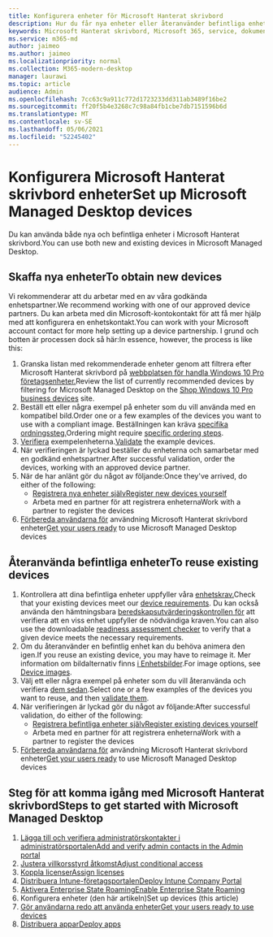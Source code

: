 ```yaml
---
title: Konfigurera enheter för Microsoft Hanterat skrivbord
description: Hur du får nya enheter eller återanvänder befintliga enheter som är kvalificerade
keywords: Microsoft Hanterat skrivbord, Microsoft 365, service, dokumentation
ms.service: m365-md
author: jaimeo
ms.author: jaimeo
ms.localizationpriority: normal
ms.collection: M365-modern-desktop
manager: laurawi
ms.topic: article
audience: Admin
ms.openlocfilehash: 7cc63c9a911c772d1723233dd311ab3489f16be2
ms.sourcegitcommit: ff20f5b4e3268c7c98a84fb1cbe7db7151596b6d
ms.translationtype: MT
ms.contentlocale: sv-SE
ms.lasthandoff: 05/06/2021
ms.locfileid: "52245402"
---
```

# <a name="set-up-microsoft-managed-desktop-devices"></a><span data-ttu-id="928f1-104">Konfigurera Microsoft Hanterat skrivbord enheter</span><span class="sxs-lookup"><span data-stu-id="928f1-104">Set up Microsoft Managed Desktop devices</span></span>

<span data-ttu-id="928f1-105">Du kan använda både nya och befintliga enheter i Microsoft Hanterat skrivbord.</span><span class="sxs-lookup"><span data-stu-id="928f1-105">You can use both new and existing devices in Microsoft Managed Desktop.</span></span>

## <a name="to-obtain-new-devices"></a><span data-ttu-id="928f1-106">Skaffa nya enheter</span><span class="sxs-lookup"><span data-stu-id="928f1-106">To obtain new devices</span></span>

<span data-ttu-id="928f1-107">Vi rekommenderar att du arbetar med en av våra godkända enhetspartner.</span><span class="sxs-lookup"><span data-stu-id="928f1-107">We recommend working with one of our approved device partners.</span></span> <span data-ttu-id="928f1-108">Du kan arbeta med din Microsoft-kontokontakt för att få mer hjälp med att konfigurera en enhetskontakt.</span><span class="sxs-lookup"><span data-stu-id="928f1-108">You can work with your Microsoft account contact for more help setting up a device partnership.</span></span> <span data-ttu-id="928f1-109">I grund och botten är processen dock så här:</span><span class="sxs-lookup"><span data-stu-id="928f1-109">In essence, however, the process is like this:</span></span>

1. <span data-ttu-id="928f1-110">Granska listan med rekommenderade enheter genom att filtrera efter Microsoft Hanterat skrivbord på [webbplatsen för handla Windows 10 Pro företagsenheter.](https://www.microsoft.com/windowsforbusiness/view-all-devices)</span><span class="sxs-lookup"><span data-stu-id="928f1-110">Review the list of currently recommended devices by filtering for Microsoft Managed Desktop on the [Shop Windows 10 Pro business devices](https://www.microsoft.com/windowsforbusiness/view-all-devices) site.</span></span>
2. <span data-ttu-id="928f1-111">Beställ ett eller några exempel på enheter som du vill använda med en kompatibel bild.</span><span class="sxs-lookup"><span data-stu-id="928f1-111">Order one or a few examples of the devices you want to use with a compliant image.</span></span> <span data-ttu-id="928f1-112">Beställningen kan kräva [specifika ordningssteg.](../service-description/device-images.md)</span><span class="sxs-lookup"><span data-stu-id="928f1-112">Ordering might require [specific ordering steps](../service-description/device-images.md).</span></span>
3. <span data-ttu-id="928f1-113">[Verifiera](validate-device.md) exempelenheterna.</span><span class="sxs-lookup"><span data-stu-id="928f1-113">[Validate](validate-device.md) the example devices.</span></span>
5. <span data-ttu-id="928f1-114">När verifieringen är lyckad beställer du enheterna och samarbetar med en godkänd enhetspartner.</span><span class="sxs-lookup"><span data-stu-id="928f1-114">After successful validation, order the devices, working with an approved device partner.</span></span>
6. <span data-ttu-id="928f1-115">När de har anlänt gör du något av följande:</span><span class="sxs-lookup"><span data-stu-id="928f1-115">Once they've arrived, do either of the following:</span></span>
    - [<span data-ttu-id="928f1-116">Registrera nya enheter själv</span><span class="sxs-lookup"><span data-stu-id="928f1-116">Register new devices yourself</span></span>](register-devices-self.md)
    - <span data-ttu-id="928f1-117">Arbeta med en partner för att registrera enheterna</span><span class="sxs-lookup"><span data-stu-id="928f1-117">Work with a partner to register the devices</span></span>
7. <span data-ttu-id="928f1-118">[Förbereda användarna för](get-started-devices.md) användning Microsoft Hanterat skrivbord enheter</span><span class="sxs-lookup"><span data-stu-id="928f1-118">[Get your users ready](get-started-devices.md) to use Microsoft Managed Desktop devices</span></span>

## <a name="to-reuse-existing-devices"></a><span data-ttu-id="928f1-119">Återanvända befintliga enheter</span><span class="sxs-lookup"><span data-stu-id="928f1-119">To reuse existing devices</span></span>

1. <span data-ttu-id="928f1-120">Kontrollera att dina befintliga enheter uppfyller våra [enhetskrav.](../service-description/device-requirements.md)</span><span class="sxs-lookup"><span data-stu-id="928f1-120">Check that your existing devices meet our [device requirements](../service-description/device-requirements.md).</span></span> <span data-ttu-id="928f1-121">Du kan också använda den hämtningsbara [beredskapsutvärderingskontrollen för](../get-ready/readiness-assessment-downloadable.md) att verifiera att en viss enhet uppfyller de nödvändiga kraven.</span><span class="sxs-lookup"><span data-stu-id="928f1-121">You can also use the downloadable [readiness assessment checker](../get-ready/readiness-assessment-downloadable.md) to verify that a given device meets the necessary requirements.</span></span> 
2. <span data-ttu-id="928f1-122">Om du återanvänder en befintlig enhet kan du behöva animera den igen.</span><span class="sxs-lookup"><span data-stu-id="928f1-122">If you reuse an existing device, you may have to reimage it.</span></span> <span data-ttu-id="928f1-123">Mer information om bildalternativ finns [i Enhetsbilder](../service-description/device-images.md).</span><span class="sxs-lookup"><span data-stu-id="928f1-123">For image options, see [Device images](../service-description/device-images.md).</span></span>
3. <span data-ttu-id="928f1-124">Välj ett eller några exempel på enheter som du vill återanvända och verifiera [dem sedan](validate-device.md).</span><span class="sxs-lookup"><span data-stu-id="928f1-124">Select one or a few examples of the devices you want to reuse, and then [validate them](validate-device.md).</span></span>
4. <span data-ttu-id="928f1-125">När verifieringen är lyckad gör du något av följande:</span><span class="sxs-lookup"><span data-stu-id="928f1-125">After successful validation, do either of the following:</span></span>
    - [<span data-ttu-id="928f1-126">Registrera befintliga enheter själv</span><span class="sxs-lookup"><span data-stu-id="928f1-126">Register existing devices yourself</span></span>](register-reused-devices-self.md)
    - <span data-ttu-id="928f1-127">Arbeta med en partner för att registrera enheterna</span><span class="sxs-lookup"><span data-stu-id="928f1-127">Work with a partner to register the devices</span></span>
5. <span data-ttu-id="928f1-128">[Förbereda användarna för](get-started-devices.md) användning Microsoft Hanterat skrivbord enheter</span><span class="sxs-lookup"><span data-stu-id="928f1-128">[Get your users ready](get-started-devices.md) to use Microsoft Managed Desktop devices</span></span>

## <a name="steps-to-get-started-with-microsoft-managed-desktop"></a><span data-ttu-id="928f1-129">Steg för att komma igång med Microsoft Hanterat skrivbord</span><span class="sxs-lookup"><span data-stu-id="928f1-129">Steps to get started with Microsoft Managed Desktop</span></span>

1. [<span data-ttu-id="928f1-130">Lägga till och verifiera administratörskontakter i administratörsportalen</span><span class="sxs-lookup"><span data-stu-id="928f1-130">Add and verify admin contacts in the Admin portal</span></span>](add-admin-contacts.md)
2. [<span data-ttu-id="928f1-131">Justera villkorsstyrd åtkomst</span><span class="sxs-lookup"><span data-stu-id="928f1-131">Adjust conditional access</span></span>](conditional-access.md)
3. [<span data-ttu-id="928f1-132">Koppla licenser</span><span class="sxs-lookup"><span data-stu-id="928f1-132">Assign licenses</span></span>](assign-licenses.md)
4. [<span data-ttu-id="928f1-133">Distribuera Intune-företagsportalen</span><span class="sxs-lookup"><span data-stu-id="928f1-133">Deploy Intune Company Portal</span></span>](company-portal.md)
5. [<span data-ttu-id="928f1-134">Aktivera Enterprise State Roaming</span><span class="sxs-lookup"><span data-stu-id="928f1-134">Enable Enterprise State Roaming</span></span>](enterprise-state-roaming.md)
6. <span data-ttu-id="928f1-135">Konfigurera enheter (den här artikeln)</span><span class="sxs-lookup"><span data-stu-id="928f1-135">Set up devices (this article)</span></span>
7. [<span data-ttu-id="928f1-136">Gör användarna redo att använda enheter</span><span class="sxs-lookup"><span data-stu-id="928f1-136">Get your users ready to use devices</span></span>](get-started-devices.md)
8. [<span data-ttu-id="928f1-137">Distribuera appar</span><span class="sxs-lookup"><span data-stu-id="928f1-137">Deploy apps</span></span>](deploy-apps.md)
